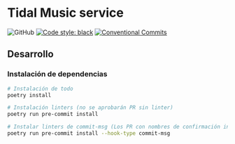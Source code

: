 # Tidal Music service

![GitHub](https://img.shields.io/github/license/FUMR/tidal-async?style=flat-square)
[![Code style: black](https://img.shields.io/badge/code%20style-black-000000?style=flat-square)](https://github.com/psf/black)
[![Conventional Commits](https://img.shields.io/badge/Conventional%20Commits-1.0.0-yellow?style=flat-square)](https://conventionalcommits.org)

## Desarrollo
### Instalación de dependencias
```sh
# Instalación de todo
poetry install

# Instalación linters (no se aprobarán PR sin linter)
poetry run pre-commit install

# Instalar linters de commit-msg (Los PR con nombres de confirmación incorrectos serán eliminados)
poetry run pre-commit install --hook-type commit-msg
```
